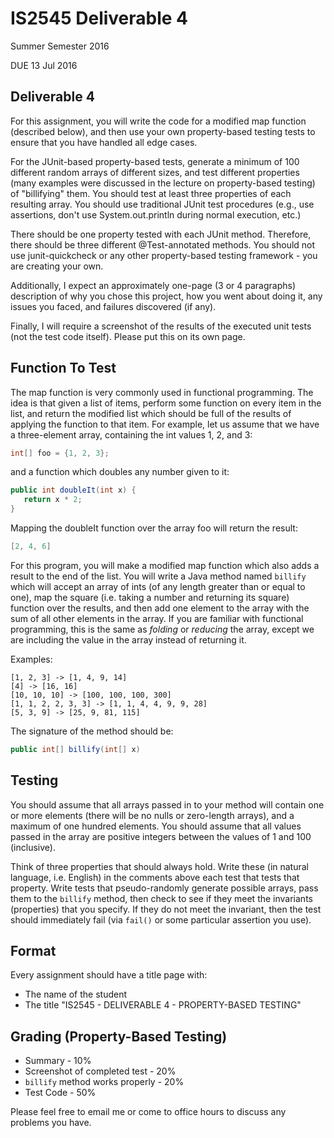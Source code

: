 # IS2545 Deliverable 4
Summer Semester 2016

DUE 13 Jul 2016

## Deliverable 4

For this assignment, you will write the code for a modified map function (described below), and then use your own property-based testing tests to ensure that you have handled all edge cases.

For the JUnit-based property-based tests, generate a minimum of 100 different random arrays of different sizes, and test different properties (many examples were discussed in the lecture on property-based testing) of "billifying" them.  You should test at least three properties of each resulting array.  You should use traditional JUnit test procedures (e.g., use assertions, don't use System.out.println during normal execution, etc.)  

There should be one property tested with each JUnit method.  Therefore, there should be three different @Test-annotated methods.  You should not use junit-quickcheck or any other property-based testing framework - you are creating your own.

Additionally, I expect an approximately one-page (3 or 4 paragraphs) description of why you chose this project, how you went about doing it, any issues you faced, and failures discovered (if any).  

Finally, I will require a screenshot of the results of the executed unit tests (not the test code itself).  Please put this on its own page.

## Function To Test

The map function is very commonly used in functional programming.  The idea is that given a list of items, perform some function on every item in the list, and return the modified list which should be full of the results of applying the function to that item.  For example, let us assume that we have a three-element array, containing the int values 1, 2, and 3:

```java
int[] foo = {1, 2, 3};
```

and a function which doubles any number given to it:

```java
public int doubleIt(int x) {
   return x * 2;
}
```

Mapping the doubleIt function over the array foo will return the result:

```java
[2, 4, 6]
```

For this program, you will make a modified map function which also adds a result to the end of the list.  You will write a Java method named `billify` which will accept an array of ints (of any length greater than or equal to one), map the square (i.e. taking a number and returning its square) function over the results, and then add one element to the array with the sum of all other elements in the array.  If you are familiar with functional programming, this is the same as _folding_ or _reducing_ the array, except we are including the value in the array instead of returning it.

Examples:

```
[1, 2, 3] -> [1, 4, 9, 14]
[4] -> [16, 16]
[10, 10, 10] -> [100, 100, 100, 300]
[1, 1, 2, 2, 3, 3] -> [1, 1, 4, 4, 9, 9, 28]
[5, 3, 9] -> [25, 9, 81, 115]
```

The signature of the method should be:

```java
public int[] billify(int[] x)
```

## Testing

You should assume that all arrays passed in to your method will contain one or more elements (there will be no nulls or zero-length arrays), and a maximum of one hundred elements.  You should assume that all values passed in the array are positive integers between the values of 1 and 100 (inclusive).

Think of three properties that should always hold.  Write these (in natural language, i.e. English) in the comments above each test that tests that property.  Write tests that pseudo-randomly generate possible arrays, pass them to the `billify` method, then check to see if they meet the invariants (properties) that you specify.  If they do not meet the invariant, then the test should immediately fail (via `fail()` or some particular assertion you use).

## Format
Every assignment should have a title page with:
* The name of the student
* The title "IS2545 - DELIVERABLE 4 - PROPERTY-BASED TESTING"

## Grading (Property-Based Testing)
* Summary - 10%
* Screenshot of completed test - 20%
* `billify` method works properly - 20%
* Test Code - 50%

Please feel free to email me or come to office hours to discuss any problems you have. 
 

